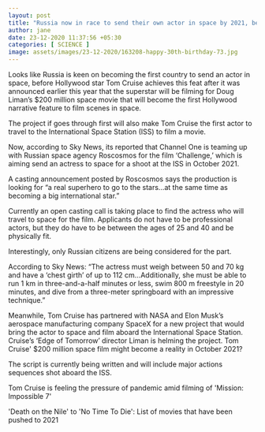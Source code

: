 ```yaml
---
layout: post
title: "Russia now in race to send their own actor in space by 2021, before Tom Cruise"
author: jane 
date: 23-12-2020 11:37:56 +05:30 
categories: [ SCIENCE ] 
image: assets/images/23-12-2020/163208-happy-30th-birthday-73.jpg
---
```

Looks like Russia is keen on becoming the first country to send an actor in space, before Hollywood star Tom Cruise achieves this feat after it was announced earlier this year that the superstar will be filming for Doug Liman’s $200 million space movie that will become the first Hollywood narrative feature to film scenes in space.

The project if goes through first will also make Tom Cruise the first actor to travel to the International Space Station (ISS) to film a movie.

Now, according to Sky News, its reported that Channel One is teaming up with Russian space agency Roscosmos for the film ‘Challenge,’ which is aiming send an actress to space for a shoot at the ISS in October 2021.

A casting announcement posted by Roscosmos says the production is looking for “a real superhero to go to the stars…at the same time as becoming a big international star.”

Currently an open casting call is taking place to find the actress who will travel to space for the film. Applicants do not have to be professional actors, but they do have to be between the ages of 25 and 40 and be physically fit.

Interestingly, only Russian citizens are being considered for the part.

According to Sky News: “The actress must weigh between 50 and 70 kg and have a ‘chest girth’ of up to 112 cm…Additionally, she must be able to run 1 km in three-and-a-half minutes or less, swim 800 m freestyle in 20 minutes, and dive from a three-meter springboard with an impressive technique.”

Meanwhile, Tom Cruise has partnered with NASA and Elon Musk’s aerospace manufacturing company SpaceX for a new project that would bring the actor to space and film aboard the International Space Station. Cruise’s ‘Edge of Tomorrow’ director Liman is helming the project. Tom Cruise' $200 million space film might become a reality in October 2021?

The script is currently being written and will include major actions sequences shot aboard the ISS.

Tom Cruise is feeling the pressure of pandemic amid filming of 'Mission: Impossible 7'

'Death on the Nile' to 'No Time To Die': List of movies that have been pushed to 2021